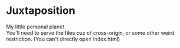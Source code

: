 # Juxtaposition

My little personal planet.  
You'll need to serve the files cuz of cross-origin, or some other weird restriction. (You can't directly open index.html)